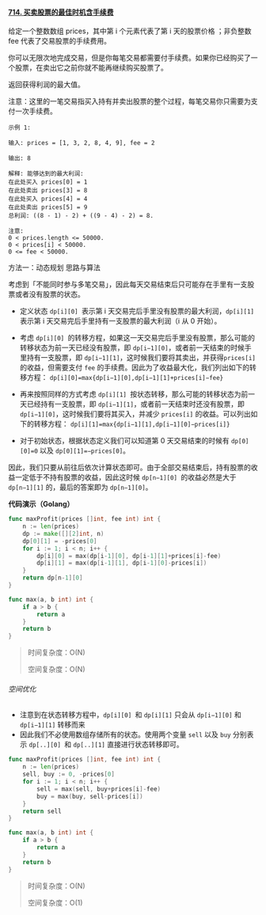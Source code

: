 #### [714. 买卖股票的最佳时机含手续费](https://leetcode-cn.com/problems/best-time-to-buy-and-sell-stock-with-transaction-fee/)

给定一个整数数组 prices，其中第 i 个元素代表了第 i 天的股票价格 ；非负整数 fee 代表了交易股票的手续费用。

你可以无限次地完成交易，但是你每笔交易都需要付手续费。如果你已经购买了一个股票，在卖出它之前你就不能再继续购买股票了。

返回获得利润的最大值。

注意：这里的一笔交易指买入持有并卖出股票的整个过程，每笔交易你只需要为支付一次手续费。

```
示例 1:

输入: prices = [1, 3, 2, 8, 4, 9], fee = 2

输出: 8

解释: 能够达到的最大利润:  
在此处买入 prices[0] = 1
在此处卖出 prices[3] = 8
在此处买入 prices[4] = 4
在此处卖出 prices[5] = 9
总利润: ((8 - 1) - 2) + ((9 - 4) - 2) = 8.

注意:
0 < prices.length <= 50000.
0 < prices[i] < 50000.
0 <= fee < 50000.
```

方法一：动态规划
思路与算法

考虑到「不能同时参与多笔交易」，因此每天交易结束后只可能存在手里有一支股票或者没有股票的状态。

- 定义状态 `dp[i][0] `表示第 i 天交易完后手里没有股票的最大利润，`dp[i][1] `表示第 i 天交易完后手里持有一支股票的最大利润（i 从 0 开始）。
- 考虑 `dp[i][0] `的转移方程，如果这一天交易完后手里没有股票，那么可能的转移状态为前一天已经没有股票，即 `dp[i−1][0]`，或者前一天结束的时候手里持有一支股票，即 `dp[i−1][1]`，这时候我们要将其卖出，并获得`prices[i]` 的收益，但需要支付 `fee` 的手续费。因此为了收益最大化，我们列出如下的转移方程：
  `dp[i][0]=max{dp[i−1][0],dp[i−1][1]+prices[i]−fee}`

- 再来按照同样的方式考虑 `dp[i][1] `按状态转移，那么可能的转移状态为前一天已经持有一支股票，即 `dp[i−1][1]`，或者前一天结束时还没有股票，即 `dp[i−1][0]`，这时候我们要将其买入，并减少 `prices[i]` 的收益。可以列出如下的转移方程：
  `dp[i][1]=max{dp[i−1][1],dp[i−1][0]−prices[i]}`

- 对于初始状态，根据状态定义我们可以知道第 0 天交易结束的时候有 `dp[0][0]=0` 以及 `dp[0][1]=−prices[0]`。

因此，我们只要从前往后依次计算状态即可。由于全部交易结束后，持有股票的收益一定低于不持有股票的收益，因此这时候 `dp[n−1][0] `的收益必然是大于 `dp[n−1][1]` 的，最后的答案即为 `dp[n−1][0]`。

**代码演示（Golang）**

```go
func maxProfit(prices []int, fee int) int {
    n := len(prices)
    dp := make([][2]int, n)
    dp[0][1] = -prices[0]
    for i := 1; i < n; i++ {
        dp[i][0] = max(dp[i-1][0], dp[i-1][1]+prices[i]-fee)
        dp[i][1] = max(dp[i-1][1], dp[i-1][0]-prices[i])
    }
    return dp[n-1][0]
}

func max(a, b int) int {
    if a > b {
        return a
    }
    return b
}
```

> 时间复杂度：O(N)
>
> 空间复杂度：O(N)

###### 空间优化

- 注意到在状态转移方程中，`dp[i][0] `和 `dp[i][1]` 只会从 `dp[i−1][0]` 和 `dp[i−1][1]` 转移而来
- 因此我们不必使用数组存储所有的状态。使用两个变量 `sell` 以及 `buy` 分别表示 `dp[..][0] `和 `dp[..][1]` 直接进行状态转移即可。

```go
func maxProfit(prices []int, fee int) int {
    n := len(prices)
    sell, buy := 0, -prices[0]
    for i := 1; i < n; i++ {
        sell = max(sell, buy+prices[i]-fee)
        buy = max(buy, sell-prices[i])
    }
    return sell
}

func max(a, b int) int {
    if a > b {
        return a
    }
    return b
}
```

> 时间复杂度：O(N)
>
> 空间复杂度：O(1)